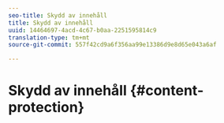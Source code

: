 ```yaml
---
seo-title: Skydd av innehåll
title: Skydd av innehåll
uuid: 14464697-4acd-4c67-b0aa-2251595814c9
translation-type: tm+mt
source-git-commit: 557f42cd9a6f356aa99e13386d9e8d65e043a6af

---
```



# Skydd av innehåll {#content-protection}
